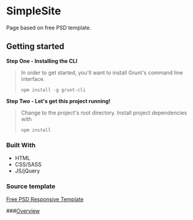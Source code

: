# SimpleSite

Page based on free PSD template. 



## Getting started

**Step One - Installing the CLI**

> In order to get started, you'll want to install Grunt's command line interface.
>
>`npm install -g grunt-cli`

**Step Two - Let's get this project running!**

> Change to the project's root directory.
Install project dependencies with
>
>`npm install`

### Built With
 - HTML
 - CSS/SASS
 - JS/jQuery
 
### Source template

[Free PSD Responsive Template](http://blazrobar.com/free-psd-website-templates/responsive-psd-template/
)

###[Overview](https://jolka-ef.github.io/psd-responsive-page/)